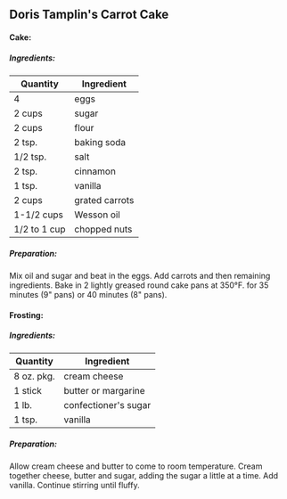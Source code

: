 
## Doris Tamplin's Carrot Cake

#### Cake:

##### Ingredients:

|Quantity            |    Ingredient|
|------------------- | -------------------------------------|
|4                   | eggs|
|2 cups              | sugar|
|2 cups              | flour|
|2 tsp.              | baking soda|
|1/2 tsp.            | salt|
|2 tsp.              | cinnamon|
|1 tsp.              | vanilla|
|2 cups              | grated carrots|
|1-1/2 cups          | Wesson oil|
|1/2 to 1 cup        | chopped nuts|

##### Preparation:

Mix oil and sugar and beat in the eggs.  Add carrots and then remaining ingredients.
Bake in 2 lightly greased round cake pans at 350&deg;F. for 35 minutes (9" pans) or 40 minutes (8" pans).

#### Frosting:

##### Ingredients:

|Quantity            |    Ingredient|
|------------------- | -------------------------------------|
|8 oz. pkg.          | cream cheese|
|1 stick             | butter or margarine|
|1 lb.               | confectioner's sugar|
|1 tsp.              | vanilla|

##### Preparation:

Allow cream cheese and butter to come to room temperature.  Cream together cheese, butter and
sugar, adding the sugar a little at a time. Add vanilla.  Continue stirring until fluffy.


